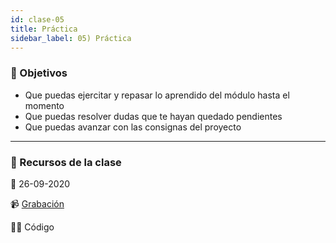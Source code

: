 ```yaml
---
id: clase-05
title: Práctica
sidebar_label: 05) Práctica
---
```


### 🏁 Objetivos

- Que puedas ejercitar y repasar lo aprendido del módulo hasta el momento
- Que puedas resolver dudas que te hayan quedado pendientes
- Que puedas avanzar con las consignas del proyecto

---

### 🚀 Recursos de la clase

📆 26-09-2020

📹 [Grabación](https://drive.google.com/drive/folders/14s_pSPzWXAaZnpGfxl2Hkh5j61ohGv6q?usp=sharing)

👩‍💻 Código
